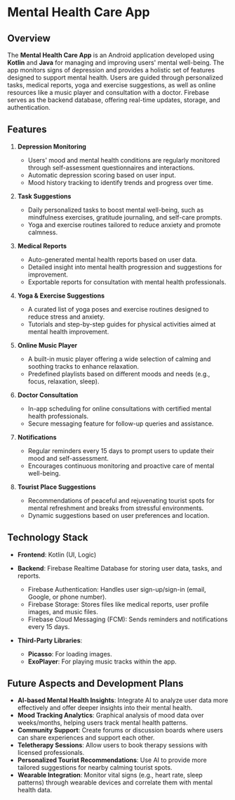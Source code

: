 # Mental Health Care App

## Overview
The **Mental Health Care App** is an Android application developed using **Kotlin** and **Java** for managing and improving users' mental well-being. The app monitors signs of depression and provides a holistic set of features designed to support mental health. Users are guided through personalized tasks, medical reports, yoga and exercise suggestions, as well as online resources like a music player and consultation with a doctor. Firebase serves as the backend database, offering real-time updates, storage, and authentication.

## Features
1. **Depression Monitoring**
   - Users' mood and mental health conditions are regularly monitored through self-assessment questionnaires and interactions.
   - Automatic depression scoring based on user input.
   - Mood history tracking to identify trends and progress over time.

2. **Task Suggestions**
   - Daily personalized tasks to boost mental well-being, such as mindfulness exercises, gratitude journaling, and self-care prompts.
   - Yoga and exercise routines tailored to reduce anxiety and promote calmness.

3. **Medical Reports**
   - Auto-generated mental health reports based on user data.
   - Detailed insight into mental health progression and suggestions for improvement.
   - Exportable reports for consultation with mental health professionals.

4. **Yoga & Exercise Suggestions**
   - A curated list of yoga poses and exercise routines designed to reduce stress and anxiety.
   - Tutorials and step-by-step guides for physical activities aimed at mental health improvement.

5. **Online Music Player**
   - A built-in music player offering a wide selection of calming and soothing tracks to enhance relaxation.
   - Predefined playlists based on different moods and needs (e.g., focus, relaxation, sleep).

6. **Doctor Consultation**
   - In-app scheduling for online consultations with certified mental health professionals.
   - Secure messaging feature for follow-up queries and assistance.

7. **Notifications**
   - Regular reminders every 15 days to prompt users to update their mood and self-assessment.
   - Encourages continuous monitoring and proactive care of mental well-being.

8. **Tourist Place Suggestions**
   - Recommendations of peaceful and rejuvenating tourist spots for mental refreshment and breaks from stressful environments.
   - Dynamic suggestions based on user preferences and location.

## Technology Stack
- **Frontend**: Kotlin (UI, Logic)
- **Backend**: Firebase Realtime Database for storing user data, tasks, and reports.
  - Firebase Authentication: Handles user sign-up/sign-in (email, Google, or phone number).
  - Firebase Storage: Stores files like medical reports, user profile images, and music files.
  - Firebase Cloud Messaging (FCM): Sends reminders and notifications every 15 days.
  
- **Third-Party Libraries**:
  - **Picasso**: For loading images.
  - **ExoPlayer**: For playing music tracks within the app.


## Future Aspects and Development Plans
- **AI-based Mental Health Insights**: Integrate AI to analyze user data more effectively and offer deeper insights into their mental health.
- **Mood Tracking Analytics**: Graphical analysis of mood data over weeks/months, helping users track mental health patterns.
- **Community Support**: Create forums or discussion boards where users can share experiences and support each other.
- **Teletherapy Sessions**: Allow users to book therapy sessions with licensed professionals.
- **Personalized Tourist Recommendations**: Use AI to provide more tailored suggestions for nearby calming tourist spots.
- **Wearable Integration**: Monitor vital signs (e.g., heart rate, sleep patterns) through wearable devices and correlate them with mental health data.

